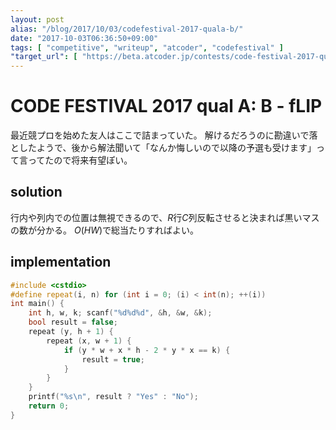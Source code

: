 ```yaml
---
layout: post
alias: "/blog/2017/10/03/codefestival-2017-quala-b/"
date: "2017-10-03T06:36:50+09:00"
tags: [ "competitive", "writeup", "atcoder", "codefestival" ]
"target_url": [ "https://beta.atcoder.jp/contests/code-festival-2017-quala/tasks/code_festival_2017_quala_b" ]
---
```


# CODE FESTIVAL 2017 qual A: B - fLIP

最近競プロを始めた友人はここで詰まっていた。
解けるだろうのに勘違いで落としたようで、後から解法聞いて「なんか悔しいので以降の予選も受けます」って言ってたので将来有望ぽい。

## solution

行内や列内での位置は無視できるので、$R$行$C$列反転させると決まれば黒いマスの数が分かる。
$O(HW)$で総当たりすればよい。

## implementation

``` c++
#include <cstdio>
#define repeat(i, n) for (int i = 0; (i) < int(n); ++(i))
int main() {
    int h, w, k; scanf("%d%d%d", &h, &w, &k);
    bool result = false;
    repeat (y, h + 1) {
        repeat (x, w + 1) {
            if (y * w + x * h - 2 * y * x == k) {
                result = true;
            }
        }
    }
    printf("%s\n", result ? "Yes" : "No");
    return 0;
}
```
